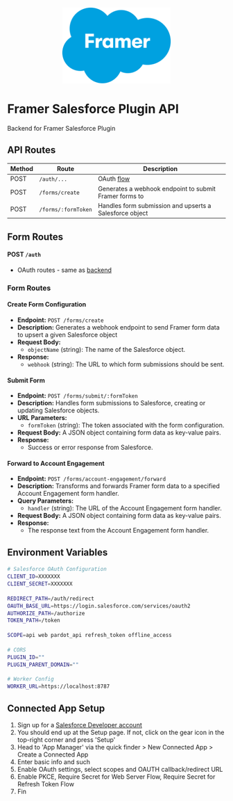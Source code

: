 <p align="center">
  <img src="./assets/logo.svg" alt="Framer x Salesforce Logo" width="250"/>
</p>

# Framer Salesforce Plugin API

Backend for Framer Salesforce Plugin

## API Routes

| Method | Route | Description |
|--------|-------|-------------|
| POST | `/auth/...` | OAuth [flow](https://github.com/framer/plugin-oauth) |
| POST | `/forms/create` | Generates a webhook endpoint to submit Framer forms to
| POST | `/forms/:formToken` | Handles form submission and upserts a Salesforce object |

## Form Routes

#### POST `/auth`
- OAuth routes - same as [backend](https://github.com/framer/plugin-oauth)

### Form Routes

#### Create Form Configuration
- **Endpoint:** `POST /forms/create`
- **Description:** Generates a webhook endpoint to send Framer form data to upsert a given Salesforce object
- **Request Body:**
  - `objectName` (string): The name of the Salesforce object.
- **Response:**
  - `webhook` (string): The URL to which form submissions should be sent.

#### Submit Form
- **Endpoint:** `POST /forms/submit/:formToken`
- **Description:** Handles form submissions to Salesforce, creating or updating Salesforce objects.
- **URL Parameters:**
  - `formToken` (string): The token associated with the form configuration.
- **Request Body:** A JSON object containing form data as key-value pairs.
- **Response:**
  - Success or error response from Salesforce.

#### Forward to Account Engagement
- **Endpoint:** `POST /forms/account-engagement/forward`
- **Description:** Transforms and forwards Framer form data to a specified Account Engagement form handler.
- **Query Parameters:**
  - `handler` (string): The URL of the Account Engagement form handler.
- **Request Body:** A JSON object containing form data as key-value pairs.
- **Response:**
  - The response text from the Account Engagement form handler.

## Environment Variables

```bash
# Salesforce OAuth Configuration
CLIENT_ID=XXXXXXX
CLIENT_SECRET=XXXXXXX

REDIRECT_PATH=/auth/redirect
OAUTH_BASE_URL=https://login.salesforce.com/services/oauth2
AUTHORIZE_PATH=/authorize
TOKEN_PATH=/token

SCOPE=api web pardot_api refresh_token offline_access

# CORS
PLUGIN_ID=""
PLUGIN_PARENT_DOMAIN=""

# Worker Config
WORKER_URL=https://localhost:8787

```

## Connected App Setup
1. Sign up for a [Salesforce Developer account](https://developer.salesforce.com/signup)
2. You should end up at the Setup page. If not, click on the gear icon in the top-right corner and press 'Setup'
3. Head to 'App Manager' via the quick finder > New Connected App > Create a Connected App
4. Enter basic info and such
5. Enable OAuth settings, select scopes and OAUTH callback/redirect URL
6. Enable PKCE, Require Secret for Web Server Flow, Require Secret for Refresh Token Flow
7. Fin
